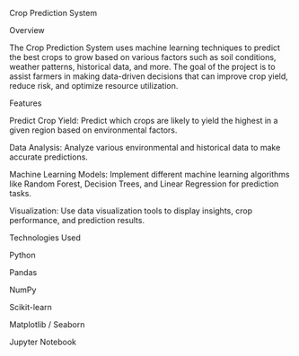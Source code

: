 Crop Prediction System

Overview

The Crop Prediction System uses machine learning techniques to predict the best crops to grow based on various factors such as soil conditions, weather patterns, historical data, and more. The goal of the project is to assist farmers in making data-driven decisions that can improve crop yield, reduce risk, and optimize resource utilization.

Features

Predict Crop Yield: Predict which crops are likely to yield the highest in a given region based on environmental factors.

Data Analysis: Analyze various environmental and historical data to make accurate predictions.

Machine Learning Models: Implement different machine learning algorithms like Random Forest, Decision Trees, and Linear Regression for prediction tasks.

Visualization: Use data visualization tools to display insights, crop performance, and prediction results.


Technologies Used

Python

Pandas

NumPy

Scikit-learn

Matplotlib / Seaborn

Jupyter Notebook

